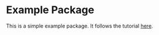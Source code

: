 # Example Package

This is a simple example package. It follows the tutorial
[here](https://packaging.python.org/en/latest/tutorials/packaging-projects/).
